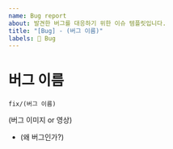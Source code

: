 ```yaml
---
name: Bug report
about: 발견한 버그를 대응하기 위한 이슈 템플릿입니다.
title: "[Bug] - (버그 이름)"
labels: 🐛 Bug
---
```


# 버그 이름

```
fix/(버그 이름)
```

(버그 이미지 or 영상)

- (왜 버그인가?)
